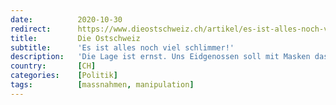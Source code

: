 ```yaml
---
date:          2020-10-30
redirect:      https://www.dieostschweiz.ch/artikel/es-ist-alles-noch-viel-schlimmer-kYDn8vz
title:         Die Ostschweiz
subtitle:      'Es ist alles noch viel schlimmer!'
description:   'Die Lage ist ernst. Uns Eidgenossen soll mit Masken das Maul gestopft werden. Aber es ist noch schlimmer: Unsere unfähigen Politiker und Experten haben anscheinend fast ganz Europa in den Corona-Abgrund mitgerissen.'
country:       [CH]
categories:    [Politik]
tags:          [massnahmen, manipulation]
---
```

